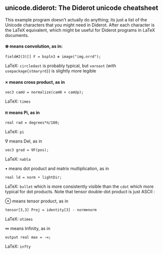 ## unicode.diderot: The Diderot unicode cheatsheet

This example program doesn't actually do anything; its just a
list of the Unicode characters that you might need in Diderot.
After each character is the LaTeX equivalent, which might be
useful for Diderot programs in LaTeX documents.

#### ⊛ means convolution, as in:

	field#2(3)[] F = bspln3 ⊛ image("img.nrrd");
LaTeX: `circledast` is probably typical, but
`varoast` (with `usepackage{stmaryrd}`) is slightly more legible

#### × means cross product, as in

	vec3 camU = normalize(camN × camUp);
LaTeX: `times`

#### π means Pi, as in

	real rad = degrees*π/180;
LaTeX: `pi`

∇ means Del, as in

	vec3 grad = ∇F(pos);
LaTeX: `nabla`

• means dot product and matrix multiplication, as in

	real ld = norm • lightDir;
LaTeX: `bullet` which is more consistently visible than
the `cdot` which more typical for dot products.
Note that tensor double-dot product is just ASCII :

⊗ means tensor product, as in

	tensor[3,3] Proj = identity[3] - norm⊗norm
LaTeX: `otimes`

∞ means Infinity, as in

	output real max = -∞;
LaTeX: `infty`

